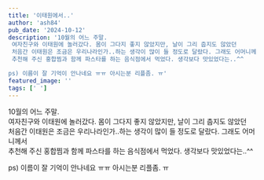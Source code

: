 ```yaml
---
title: '이태원에서..'
author: 'ash84'
pub_date: '2024-10-12'
description: '10월의 어느 주말.   
 여자친구와 이태원에 놀러갔다. 몸이 그다지 좋지 않았지만, 날이 그리 춥지도 않았던  
 처음간 이태원은 조금은 우리나라인가..하는 생각이 많이 들 정도로 달랐다. 그래도 어머니께서   
 추천해 주신 홍합찜과 함께 파스타를 하는 음식점에서 먹었다. 생각보다 맛있었다는..^^

ps) 이름이 잘 기억이 안나네요 ㅠㅠ 아시는분 리플좀. ㅠ'
featured_image: ''
tags: [' ']
---
```


10월의 어느 주말.   
 여자친구와 이태원에 놀러갔다. 몸이 그다지 좋지 않았지만, 날이 그리 춥지도 않았던  
 처음간 이태원은 조금은 우리나라인가..하는 생각이 많이 들 정도로 달랐다. 그래도 어머니께서   
 추천해 주신 홍합찜과 함께 파스타를 하는 음식점에서 먹었다. 생각보다 맛있었다는..^^

ps) 이름이 잘 기억이 안나네요 ㅠㅠ 아시는분 리플좀. ㅠ

